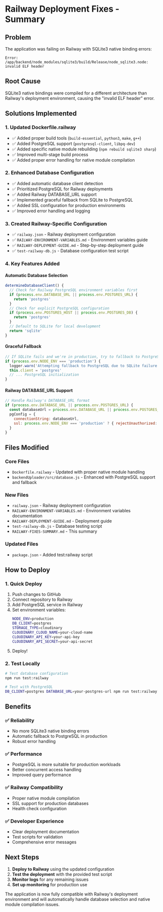 # Railway Deployment Fixes - Summary

## Problem
The application was failing on Railway with SQLite3 native binding errors:
```
Error: /app/backend/node_modules/sqlite3/build/Release/node_sqlite3.node: invalid ELF header
```

## Root Cause
SQLite3 native bindings were compiled for a different architecture than Railway's deployment environment, causing the "invalid ELF header" error.

## Solutions Implemented

### 1. Updated Dockerfile.railway
- ✅ Added proper build tools (`build-essential`, `python3`, `make`, `g++`)
- ✅ Added PostgreSQL support (`postgresql-client`, `libpq-dev`)
- ✅ Added specific native module rebuilding (`npm rebuild sqlite3 sharp`)
- ✅ Improved multi-stage build process
- ✅ Added proper error handling for native module compilation

### 2. Enhanced Database Configuration
- ✅ Added automatic database client detection
- ✅ Prioritized PostgreSQL for Railway deployments
- ✅ Added Railway DATABASE_URL support
- ✅ Implemented graceful fallback from SQLite to PostgreSQL
- ✅ Added SSL configuration for production environments
- ✅ Improved error handling and logging

### 3. Created Railway-Specific Configuration
- ✅ `railway.json` - Railway deployment configuration
- ✅ `RAILWAY-ENVIRONMENT-VARIABLES.md` - Environment variables guide
- ✅ `RAILWAY-DEPLOYMENT-GUIDE.md` - Step-by-step deployment guide
- ✅ `test-railway-db.js` - Database configuration test script

### 4. Key Features Added

#### Automatic Database Selection
```javascript
determineDatabaseClient() {
  // Check for Railway PostgreSQL environment variables first
  if (process.env.DATABASE_URL || process.env.POSTGRES_URL) {
    return 'postgres'
  }
  // Check for explicit PostgreSQL configuration
  if (process.env.POSTGRES_HOST || process.env.POSTGRES_DB) {
    return 'postgres'
  }
  // Default to SQLite for local development
  return 'sqlite'
}
```

#### Graceful Fallback
```javascript
// If SQLite fails and we're in production, try to fallback to PostgreSQL
if (process.env.NODE_ENV === 'production') {
  logger.warn('Attempting fallback to PostgreSQL due to SQLite failure')
  this.client = 'postgres'
  // ... PostgreSQL initialization
}
```

#### Railway DATABASE_URL Support
```javascript
// Handle Railway's DATABASE_URL format
if (process.env.DATABASE_URL || process.env.POSTGRES_URL) {
  const databaseUrl = process.env.DATABASE_URL || process.env.POSTGRES_URL
  pgConfig = {
    connectionString: databaseUrl,
    ssl: process.env.NODE_ENV === 'production' ? { rejectUnauthorized: false } : false
  }
}
```

## Files Modified

### Core Files
- `Dockerfile.railway` - Updated with proper native module handling
- `backendUploader/src/database.js` - Enhanced with PostgreSQL support and fallback

### New Files
- `railway.json` - Railway deployment configuration
- `RAILWAY-ENVIRONMENT-VARIABLES.md` - Environment variables documentation
- `RAILWAY-DEPLOYMENT-GUIDE.md` - Deployment guide
- `test-railway-db.js` - Database testing script
- `RAILWAY-FIXES-SUMMARY.md` - This summary

### Updated Files
- `package.json` - Added test:railway script

## How to Deploy

### 1. Quick Deploy
1. Push changes to GitHub
2. Connect repository to Railway
3. Add PostgreSQL service in Railway
4. Set environment variables:
   ```bash
   NODE_ENV=production
   DB_CLIENT=postgres
   STORAGE_TYPE=cloudinary
   CLOUDINARY_CLOUD_NAME=your-cloud-name
   CLOUDINARY_API_KEY=your-api-key
   CLOUDINARY_API_SECRET=your-api-secret
   ```
5. Deploy!

### 2. Test Locally
```bash
# Test database configuration
npm run test:railway

# Test with PostgreSQL
DB_CLIENT=postgres DATABASE_URL=your-postgres-url npm run test:railway
```

## Benefits

### ✅ Reliability
- No more SQLite3 native binding errors
- Automatic fallback to PostgreSQL in production
- Robust error handling

### ✅ Performance
- PostgreSQL is more suitable for production workloads
- Better concurrent access handling
- Improved query performance

### ✅ Railway Compatibility
- Proper native module compilation
- SSL support for production databases
- Health check configuration

### ✅ Developer Experience
- Clear deployment documentation
- Test scripts for validation
- Comprehensive error messages

## Next Steps

1. **Deploy to Railway** using the updated configuration
2. **Test the deployment** with the provided test script
3. **Monitor logs** for any remaining issues
4. **Set up monitoring** for production use

The application is now fully compatible with Railway's deployment environment and will automatically handle database selection and native module compilation issues.
